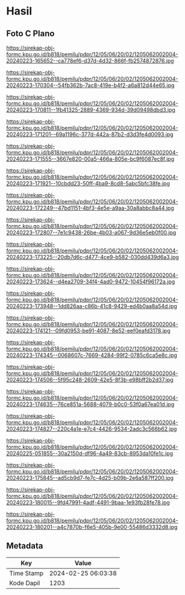 # Hasil

## Foto C Plano

https://sirekap-obj-formc.kpu.go.id/b818/pemilu/pdpr/12/05/06/20/02/1205062002004-20240223-165652--ca778ef6-d37d-4d32-866f-fb2574872876.jpg

https://sirekap-obj-formc.kpu.go.id/b818/pemilu/pdpr/12/05/06/20/02/1205062002004-20240223-170304--54fb362b-7ac8-419e-b4f2-a6a812d44e65.jpg

https://sirekap-obj-formc.kpu.go.id/b818/pemilu/pdpr/12/05/06/20/02/1205062002004-20240223-170811--1fb41325-2889-4369-934d-39d09498dbd3.jpg

https://sirekap-obj-formc.kpu.go.id/b818/pemilu/pdpr/12/05/06/20/02/1205062002004-20240223-171201--69a1196c-377d-442a-87b2-d3d3fe4d0093.jpg

https://sirekap-obj-formc.kpu.go.id/b818/pemilu/pdpr/12/05/06/20/02/1205062002004-20240223-171555--3667e820-00a5-466a-805e-bc9f6087ec8f.jpg

https://sirekap-obj-formc.kpu.go.id/b818/pemilu/pdpr/12/05/06/20/02/1205062002004-20240223-171921--10cbdd23-50ff-4ba9-8cd8-5abc5bfc38fe.jpg

https://sirekap-obj-formc.kpu.go.id/b818/pemilu/pdpr/12/05/06/20/02/1205062002004-20240223-172249--47bd1151-4bf3-4e5e-a9aa-30a8abbc8a44.jpg

https://sirekap-obj-formc.kpu.go.id/b818/pemilu/pdpr/12/05/06/20/02/1205062002004-20240223-172807--7e1c9438-26be-4b03-a067-9d36e5eb0f00.jpg

https://sirekap-obj-formc.kpu.go.id/b818/pemilu/pdpr/12/05/06/20/02/1205062002004-20240223-173225--20db7d6c-d477-4ce9-b582-030dd439d6a3.jpg

https://sirekap-obj-formc.kpu.go.id/b818/pemilu/pdpr/12/05/06/20/02/1205062002004-20240223-173624--d4ea2709-34f4-4ad0-9472-10454f96172a.jpg

https://sirekap-obj-formc.kpu.go.id/b818/pemilu/pdpr/12/05/06/20/02/1205062002004-20240223-173948--1dd826aa-c86b-41c8-9429-ed4b0aa8a54d.jpg

https://sirekap-obj-formc.kpu.go.id/b818/pemilu/pdpr/12/05/06/20/02/1205062002004-20240223-174121--09fd0953-be91-4087-8e52-eef0eafd3178.jpg

https://sirekap-obj-formc.kpu.go.id/b818/pemilu/pdpr/12/05/06/20/02/1205062002004-20240223-174345--0068607c-7669-4284-99f2-0785c6ca5e8c.jpg

https://sirekap-obj-formc.kpu.go.id/b818/pemilu/pdpr/12/05/06/20/02/1205062002004-20240223-174506--5f95c248-2609-42e5-8f3b-e98bff2b2d37.jpg

https://sirekap-obj-formc.kpu.go.id/b818/pemilu/pdpr/12/05/06/20/02/1205062002004-20240223-174635--76ce851a-5688-4079-b0c0-53f0a67ea01d.jpg

https://sirekap-obj-formc.kpu.go.id/b818/pemilu/pdpr/12/05/06/20/02/1205062002004-20240223-174827--220c4a1e-e7c4-4426-9534-2adc3c566b62.jpg

https://sirekap-obj-formc.kpu.go.id/b818/pemilu/pdpr/12/05/06/20/02/1205062002004-20240225-051855--30a2150d-df96-4a49-83cb-8953da10fe1c.jpg

https://sirekap-obj-formc.kpu.go.id/b818/pemilu/pdpr/12/05/06/20/02/1205062002004-20240223-175845--ad5cb9d7-fe7c-4d25-b09b-2e6a587ff200.jpg

https://sirekap-obj-formc.kpu.go.id/b818/pemilu/pdpr/12/05/06/20/02/1205062002004-20240223-180015--9fd47991-4adf-4491-9baa-1e93fb28fe78.jpg

https://sirekap-obj-formc.kpu.go.id/b818/pemilu/pdpr/12/05/06/20/02/1205062002004-20240223-180201--a4c7870b-f6e5-405b-9e00-55486d3332d8.jpg


## Metadata

| Key        | Value               |
| ---------- | ------------------- |
| Time Stamp | 2024-02-25 06:03:38 |
| Kode Dapil | 1203                |



